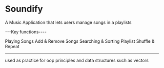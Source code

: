 # Soundify
A Music Application  that lets users manage songs in a playlists 


---Key functions---- 

Playing Songs
Add & Remove Songs
Searching & Sorting Playlist
Shuffle & Repeat



---
used as practice for oop principles and data structures such as vectors



